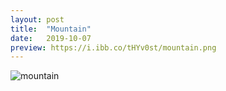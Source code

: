 ```yaml
---
layout: post
title:  "Mountain"
date:   2019-10-07
preview: https://i.ibb.co/tHYv0st/mountain.png
---
```


![mountain](https://i.ibb.co/cy2ZWFH/mountain.png)